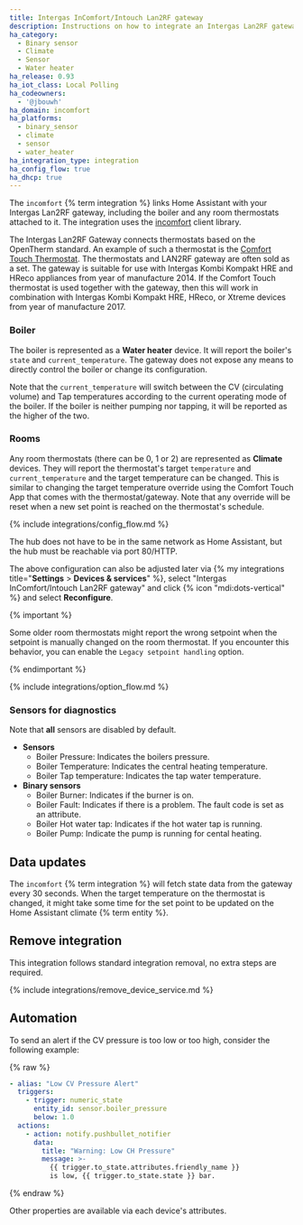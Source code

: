 ```yaml
---
title: Intergas InComfort/Intouch Lan2RF gateway
description: Instructions on how to integrate an Intergas Lan2RF gateway with Home Assistant.
ha_category:
  - Binary sensor
  - Climate
  - Sensor
  - Water heater
ha_release: 0.93
ha_iot_class: Local Polling
ha_codeowners:
  - '@jbouwh'
ha_domain: incomfort
ha_platforms:
  - binary_sensor
  - climate
  - sensor
  - water_heater
ha_integration_type: integration
ha_config_flow: true
ha_dhcp: true
---
```


The `incomfort` {% term integration %} links Home Assistant with your Intergas Lan2RF gateway, including the boiler and any room thermostats attached to it.
The integration uses the [incomfort](https://pypi.org/project/incomfort-client/) client library.

The Intergas Lan2RF Gateway connects thermostats based on the OpenTherm standard. An example of such a thermostat is the [Comfort Touch Thermostat](https://www.intergas-verwarming.nl/en/consumer/products/comfort-touch-thermostat/). The thermostats and LAN2RF gateway are often sold as a set. The gateway is suitable for use with Intergas Kombi Kompakt HRE and HReco appliances from year of manufacture 2014. If the Comfort Touch thermostat is used together with the gateway, then this will work in combination with Intergas Kombi Kompakt HRE, HReco, or Xtreme devices from year of manufacture 2017.

### Boiler

The boiler is represented as a **Water heater** device. It will report the boiler's `state` and `current_temperature`. The gateway does not expose any means to directly control the boiler or change its configuration.

Note that the `current_temperature` will switch between the CV (circulating volume) and Tap temperatures according to the current operating mode of the boiler.  If the boiler is neither pumping nor tapping, it will be reported as the higher of the two.

### Rooms

Any room thermostats (there can be 0, 1 or 2) are represented as **Climate** devices. They will report the thermostat's target `temperature` and `current_temperature` and the target temperature can be changed. This is similar to changing the target temperature override using the Comfort Touch App that comes with the thermostat/gateway. Note that any override will be reset when a new set point is reached on the thermostat's schedule.

{% include integrations/config_flow.md %}

The hub does not have to be in the same network as Home Assistant, but the hub must be reachable via port 80/HTTP.

The above configuration can also be adjusted later via
{% my integrations title="**Settings** > **Devices & services**" %},
select "Intergas InComfort/Intouch Lan2RF gateway" and click {% icon "mdi:dots-vertical" %} and select **Reconfigure**.

{% important %}

Some older room thermostats might report the wrong setpoint when the setpoint is manually changed on the room thermostat. If you encounter this behavior, you can enable the `Legacy setpoint handling` option.

{% endimportant %}

{% include integrations/option_flow.md %}

### Sensors for diagnostics

Note that **all** sensors are disabled by default.

- **Sensors**
  - Boiler Pressure: Indicates the boilers pressure.
  - Boiler Temperature: Indicates the central heating temperature.
  - Boiler Tap temperature: Indicates the tap water temperature.
- **Binary sensors**
  - Boiler Burner: Indicates if the burner is on.
  - Boiler Fault: Indicates if there is a problem. The fault code is set as an attribute.
  - Boiler Hot water tap: Indicates if the hot water tap is running.
  - Boiler Pump: Indicate the pump is running for cental heating.

## Data updates

The `incomfort` {% term integration %} will fetch state data from the gateway every 30 seconds. When the target temperature on the thermostat is changed, it might take some time for the set point to be updated on the Home Assistant climate {% term entity %}.

## Remove integration

This integration follows standard integration removal, no extra steps are required.

{% include integrations/remove_device_service.md %}

## Automation

To send an alert if the CV pressure is too low or too high, consider the following example:

{% raw %}

```yaml
- alias: "Low CV Pressure Alert"
  triggers:
    - trigger: numeric_state
      entity_id: sensor.boiler_pressure
      below: 1.0
  actions:
    - action: notify.pushbullet_notifier
      data:
        title: "Warning: Low CH Pressure"
        message: >-
          {{ trigger.to_state.attributes.friendly_name }}
          is low, {{ trigger.to_state.state }} bar.
```

{% endraw %}

Other properties are available via each device's attributes.
